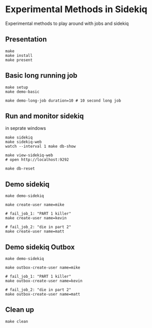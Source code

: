 # Experimental Methods in Sidekiq

Experimental methods to play around with jobs and sidekiq

## Presentation

```
make
make install
make present
```

## Basic long running job

```
make setup
make demo-basic

make demo-long-job duration=10 # 10 second long job
```

## Run and monitor sidekiq

in seprate windows

```
make sidekiq
make sidekiq-web
watch --interval 1 make db-show

make view-sidekiq-web
# open http://localhost:9292

make db-reset
```

## Demo sidekiq

```
make demo-sidekiq

make create-user name=mike

# fail_job_1: "PART 1 killer"
make create-user name=kevin

# fail_job_2: "die in part 2"
make create-user name=matt
```

## Demo sidekiq Outbox

```
make demo-sidekiq

make outbox-create-user name=mike

# fail_job_1: "PART 1 killer"
make outbox-create-user name=kevin

# fail_job_2: "die in part 2"
make outbox-create-user name=matt
```

## Clean up

```
make clean
```
